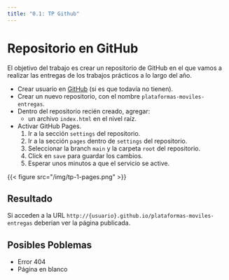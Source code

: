 ```yaml
---
title: "0.1: TP Github"
---
```


# Repositorio en GitHub

El objetivo del trabajo es crear un repositorio de GitHub en el que vamos a realizar las entregas de los trabajos prácticos a lo largo del año.

- Crear usuario en [GitHub](https://github.com) (si es que todavía no tienen).
- Crear un nuevo repositorio, con el nombre `plataformas-moviles-entregas`.
- Dentro del repositorio recién creado, agregar:
    - un archivo `index.html` en el nivel raíz.
- Activar GitHub Pages.
    1. Ir a la sección `settings` del repositorio.
    2. Ir a la sección `pages` dentro de `settings` del repositorio.
    3. Seleccionar la branch `main` y la carpeta `root` del repositorio.
    4. Click en `save` para guardar los cambios.
    5. Esperar unos minutos a que el servicio se active.

{{< figure src="/img/tp-1-pages.png" >}}

## Resultado

Si acceden a la URL `http://{usuario}.github.io/plataformas-moviles-entregas` deberian ver la página publicada.

## Posibles Poblemas

- Error 404
- Página en blanco

